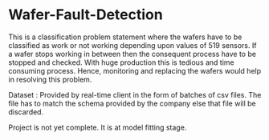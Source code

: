 # Wafer-Fault-Detection
This is a classification problem statement where the wafers have to be classified as work or not working depending upon values of 519 sensors. If a wafer stops working in between then the consequent process have to be stopped and checked. With huge production this is tedious and time consuming process. Hence, monitoring and replacing the wafers would help in resolving this problem.

Dataset : Provided by real-time client in the form of batches of csv files. The file has to match the schema provided by the company else that file will be discarded.


Project is not yet complete. It is at model fitting stage.
